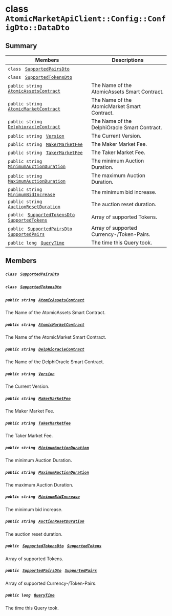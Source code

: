 # class `AtomicMarketApiClient::Config::ConfigDto::DataDto` 

## Summary

 Members                                | Descriptions                                
----------------------------------------|---------------------------------------------
`class ` [`SupportedPairsDto`](.github/workflows/documentation/md/AtomicMarketApiClient--Config--ConfigDto--DataDto--SupportedPairsDto.md#class_atomic_market_api_client_1_1_config_1_1_config_dto_1_1_data_dto_1_1_supported_pairs_dto)        | 
`class ` [`SupportedTokensDto`](.github/workflows/documentation/md/AtomicMarketApiClient--Config--ConfigDto--DataDto--SupportedTokensDto.md#class_atomic_market_api_client_1_1_config_1_1_config_dto_1_1_data_dto_1_1_supported_tokens_dto)        | 
`public string ` [`AtomicAssetsContract`](#class_atomic_market_api_client_1_1_config_1_1_config_dto_1_1_data_dto_1a3e0c1d2851ee7570131d29b9b71b262e) | The Name of the AtomicAssets Smart Contract.
`public string ` [`AtomicMarketContract`](#class_atomic_market_api_client_1_1_config_1_1_config_dto_1_1_data_dto_1aca5e9436bee9841b4b8328398fa9727a) | The Name of the AtomicMarket Smart Contract.
`public string ` [`DelphioracleContract`](#class_atomic_market_api_client_1_1_config_1_1_config_dto_1_1_data_dto_1a142081e81705fd766d92bb874b47c7a8) | The Name of the DelphiOracle Smart Contract.
`public string ` [`Version`](#class_atomic_market_api_client_1_1_config_1_1_config_dto_1_1_data_dto_1a8ca1a1a001dc102637530f1a11a83224) | The Current Version.
`public string ` [`MakerMarketFee`](#class_atomic_market_api_client_1_1_config_1_1_config_dto_1_1_data_dto_1a80327afbea3fb266052605434091044c) | The Maker Market Fee.
`public string ` [`TakerMarketFee`](#class_atomic_market_api_client_1_1_config_1_1_config_dto_1_1_data_dto_1afeeeaafbbb1e6ccb7ce20c8a75365bc1) | The Taker Market Fee.
`public string ` [`MinimumAuctionDuration`](#class_atomic_market_api_client_1_1_config_1_1_config_dto_1_1_data_dto_1a0cc1f281453b65d9c504d1ab5284f354) | The minimum Auction Duration.
`public string ` [`MaximumAuctionDuration`](#class_atomic_market_api_client_1_1_config_1_1_config_dto_1_1_data_dto_1abefaf2e737142d85ce4a6d7205078847) | The maximum Auction Duration.
`public string ` [`MinimumBidIncrease`](#class_atomic_market_api_client_1_1_config_1_1_config_dto_1_1_data_dto_1a181ca286196c3e6a28ca0035f1973a63) | The minimum bid increase.
`public string ` [`AuctionResetDuration`](#class_atomic_market_api_client_1_1_config_1_1_config_dto_1_1_data_dto_1a2d2d054c7aca6e6407d0f771401fedf9) | The auction reset duration.
`public ` [`SupportedTokensDto`](.github/workflows/documentation/md/AtomicMarketApiClient--Config--ConfigDto--DataDto--SupportedTokensDto.md#class_atomic_market_api_client_1_1_config_1_1_config_dto_1_1_data_dto_1_1_supported_tokens_dto)` ` [`SupportedTokens`](#class_atomic_market_api_client_1_1_config_1_1_config_dto_1_1_data_dto_1aeb94d5b332ac438ad66b0f5c8033ce4b) | Array of supported Tokens.
`public ` [`SupportedPairsDto`](.github/workflows/documentation/md/AtomicMarketApiClient--Config--ConfigDto--DataDto--SupportedPairsDto.md#class_atomic_market_api_client_1_1_config_1_1_config_dto_1_1_data_dto_1_1_supported_pairs_dto)` ` [`SupportedPairs`](#class_atomic_market_api_client_1_1_config_1_1_config_dto_1_1_data_dto_1a92bb04ac64846a4ab2cb6e9951d6ce29) | Array of supported Currency-/Token-Pairs.
`public long ` [`QueryTime`](#class_atomic_market_api_client_1_1_config_1_1_config_dto_1_1_data_dto_1a6cc7a06930fbe1e28eb7eed2599015c9) | The time this Query took.

## Members

##### `class ` [`SupportedPairsDto`](.github/workflows/documentation/md/AtomicMarketApiClient--Config--ConfigDto--DataDto--SupportedPairsDto.md#class_atomic_market_api_client_1_1_config_1_1_config_dto_1_1_data_dto_1_1_supported_pairs_dto) 

##### `class ` [`SupportedTokensDto`](.github/workflows/documentation/md/AtomicMarketApiClient--Config--ConfigDto--DataDto--SupportedTokensDto.md#class_atomic_market_api_client_1_1_config_1_1_config_dto_1_1_data_dto_1_1_supported_tokens_dto) 

##### `public string ` [`AtomicAssetsContract`](#class_atomic_market_api_client_1_1_config_1_1_config_dto_1_1_data_dto_1a3e0c1d2851ee7570131d29b9b71b262e) 

The Name of the AtomicAssets Smart Contract.

##### `public string ` [`AtomicMarketContract`](#class_atomic_market_api_client_1_1_config_1_1_config_dto_1_1_data_dto_1aca5e9436bee9841b4b8328398fa9727a) 

The Name of the AtomicMarket Smart Contract.

##### `public string ` [`DelphioracleContract`](#class_atomic_market_api_client_1_1_config_1_1_config_dto_1_1_data_dto_1a142081e81705fd766d92bb874b47c7a8) 

The Name of the DelphiOracle Smart Contract.

##### `public string ` [`Version`](#class_atomic_market_api_client_1_1_config_1_1_config_dto_1_1_data_dto_1a8ca1a1a001dc102637530f1a11a83224) 

The Current Version.

##### `public string ` [`MakerMarketFee`](#class_atomic_market_api_client_1_1_config_1_1_config_dto_1_1_data_dto_1a80327afbea3fb266052605434091044c) 

The Maker Market Fee.

##### `public string ` [`TakerMarketFee`](#class_atomic_market_api_client_1_1_config_1_1_config_dto_1_1_data_dto_1afeeeaafbbb1e6ccb7ce20c8a75365bc1) 

The Taker Market Fee.

##### `public string ` [`MinimumAuctionDuration`](#class_atomic_market_api_client_1_1_config_1_1_config_dto_1_1_data_dto_1a0cc1f281453b65d9c504d1ab5284f354) 

The minimum Auction Duration.

##### `public string ` [`MaximumAuctionDuration`](#class_atomic_market_api_client_1_1_config_1_1_config_dto_1_1_data_dto_1abefaf2e737142d85ce4a6d7205078847) 

The maximum Auction Duration.

##### `public string ` [`MinimumBidIncrease`](#class_atomic_market_api_client_1_1_config_1_1_config_dto_1_1_data_dto_1a181ca286196c3e6a28ca0035f1973a63) 

The minimum bid increase.

##### `public string ` [`AuctionResetDuration`](#class_atomic_market_api_client_1_1_config_1_1_config_dto_1_1_data_dto_1a2d2d054c7aca6e6407d0f771401fedf9) 

The auction reset duration.

##### `public ` [`SupportedTokensDto`](.github/workflows/documentation/md/AtomicMarketApiClient--Config--ConfigDto--DataDto--SupportedTokensDto.md#class_atomic_market_api_client_1_1_config_1_1_config_dto_1_1_data_dto_1_1_supported_tokens_dto)` ` [`SupportedTokens`](#class_atomic_market_api_client_1_1_config_1_1_config_dto_1_1_data_dto_1aeb94d5b332ac438ad66b0f5c8033ce4b) 

Array of supported Tokens.

##### `public ` [`SupportedPairsDto`](.github/workflows/documentation/md/AtomicMarketApiClient--Config--ConfigDto--DataDto--SupportedPairsDto.md#class_atomic_market_api_client_1_1_config_1_1_config_dto_1_1_data_dto_1_1_supported_pairs_dto)` ` [`SupportedPairs`](#class_atomic_market_api_client_1_1_config_1_1_config_dto_1_1_data_dto_1a92bb04ac64846a4ab2cb6e9951d6ce29) 

Array of supported Currency-/Token-Pairs.

##### `public long ` [`QueryTime`](#class_atomic_market_api_client_1_1_config_1_1_config_dto_1_1_data_dto_1a6cc7a06930fbe1e28eb7eed2599015c9) 

The time this Query took.

